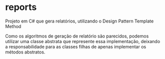 # reports
Projeto em C# que gera relatórios, utilizando o Design Pattern Template Method

Como os algoritmos de geração de relatório são parecidos, podemos utilizar uma classe abstrata que represente essa implementação, deixando a responsabilidade para as classes filhas de apenas implementar os métodos abstratos.

